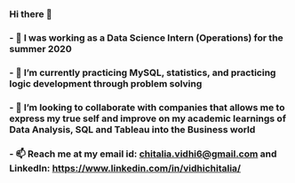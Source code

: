 ### Hi there 👋
### - 🔭 I was working as a Data Science Intern (Operations) for the summer 2020
### - 🌱 I’m currently practicing MySQL, statistics, and practicing logic development through problem solving
### - 👯 I’m looking to collaborate with companies that allows me to express my true self and improve on my academic learnings of Data Analysis, SQL and Tableau into the Business world
### - 📫 Reach me at my email id: chitalia.vidhi6@gmail.com and LinkedIn: https://www.linkedin.com/in/vidhichitalia/

<!--
**vids18/vids18** is a ✨ _special_ ✨ repository because its `README.md` (this file) appears on your GitHub profile.

Here are some ideas to get you started:

- 🔭 I’m currently working 
- 🌱 I’m currently learning Data Structures in Python
- 👯 I’m looking to collaborate on projects that involve Machine Learning algorithms and data Visualizations in Tableau
- 🤔 I’m looking for help with ...
- 💬 Ask me about ...
- 📫 How to reach me: at my email id: chitalia.vidhi6@gmail.com
- 😄 Pronouns: ...
- ⚡ Fun fact: ...
-->
